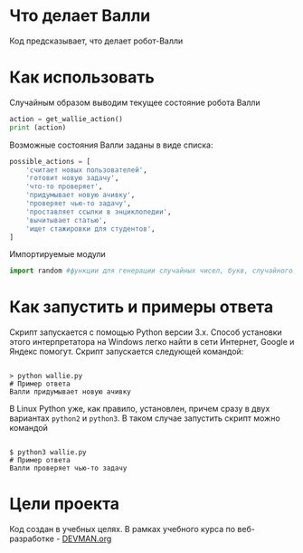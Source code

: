 # Что делает Валли

Код предсказывает, что делает робот-Валли

# Как использовать

Случайным образом выводим текущее состояние робота Валли
```python
action = get_wallie_action()
print (action)
```

Возможные состояния Валли заданы в виде списка:
```python
possible_actions = [
    'считает новых пользователей',
    'готовит новую задачу',
    'что-то проверяет',
    'придумывает новую ачивку',
    'проверяет чью-то задачу',
    'проставляет ссылки в энциклопедии',
    'вычитывает статью',
    'ищет стажировки для студентов',
]
```

Импортируемые модули
```python
import random #функции для генерации случайных чисел, букв, случайного выбора элементов последовательности.
```


# Как запустить и примеры ответа

Скрипт запускается с помощью Python версии 3.x.
Способ установки этого интерпретатора на Windows легко найти в сети Интернет, Google и Яндекс помогут. Скрипт запускается следующей командой:


```#!powershell

> python wallie.py
# Пример ответа
Валли придумывает новую ачивку

```

В Linux Python уже, как правило, установлен, причем сразу в двух вариантах `python2` и `python3`. В таком случае запустить скрипт можно командой

```#!bash

$ python3 wallie.py
# Пример ответа
Валли проверяет чью-то задачу

```

# Цели проекта

Код создан в учебных целях. В рамках учебного курса по веб-разработке - [DEVMAN.org](https://devman.org)

